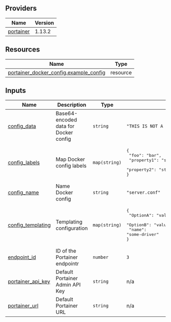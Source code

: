 <!-- BEGIN_TF_DOCS -->


## Providers

| Name | Version |
|------|---------|
| <a name="provider_portainer"></a> [portainer](#provider\_portainer) | 1.13.2 |

## Resources

| Name | Type |
|------|------|
| [portainer_docker_config.example_config](https://registry.terraform.io/providers/portainer/portainer/latest/docs/resources/docker_config) | resource |

## Inputs

| Name | Description | Type | Default | Required |
|------|-------------|------|---------|:--------:|
| <a name="input_config_data"></a> [config\_data](#input\_config\_data) | Base64-encoded data for Docker config | `string` | `"THIS IS NOT A REAL CERTIFICATE\n"` | no |
| <a name="input_config_labels"></a> [config\_labels](#input\_config\_labels) | Map Docker config labels | `map(string)` | <pre>{<br/>  "foo": "bar",<br/>  "property1": "string",<br/>  "property2": "string"<br/>}</pre> | no |
| <a name="input_config_name"></a> [config\_name](#input\_config\_name) | Name Docker config | `string` | `"server.conf"` | no |
| <a name="input_config_templating"></a> [config\_templating](#input\_config\_templating) | Templating configuration | `map(string)` | <pre>{<br/>  "OptionA": "value for driver-specific option A",<br/>  "OptionB": "value for driver-specific option B",<br/>  "name": "some-driver"<br/>}</pre> | no |
| <a name="input_endpoint_id"></a> [endpoint\_id](#input\_endpoint\_id) | ID of the Portainer endpointr | `number` | `3` | no |
| <a name="input_portainer_api_key"></a> [portainer\_api\_key](#input\_portainer\_api\_key) | Default Portainer Admin API Key | `string` | n/a | yes |
| <a name="input_portainer_url"></a> [portainer\_url](#input\_portainer\_url) | Default Portainer URL | `string` | n/a | yes |
<!-- END_TF_DOCS -->